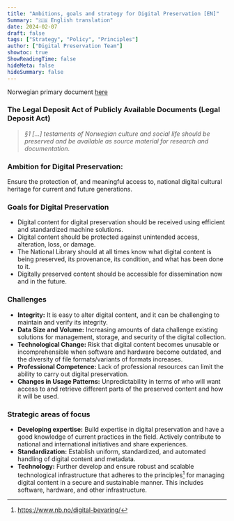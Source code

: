 ```yaml
---
title: "Ambitions, goals and strategy for Digital Preservation [EN]"
Summary: "🇬🇧 English translation"
date: 2024-02-07
draft: false
tags: ["Strategy", "Policy", "Principles"]
author: ["Digital Preservation Team"]
showtoc: true
ShowReadingTime: false
hideMeta: false
hideSummary: false
---
```


Norwegian primary document [here](/digitalpreservation-blog.nb.no/documents/nln-digipres-strategy-2024-2025/nln-digipres-strategy-2024-2025-no/)

### The Legal Deposit Act of Publicly Available Documents (Legal Deposit Act)

>*§1 [...] testaments of Norwegian culture and social life should be preserved and be available as source material for research and documentation.*

### Ambition for Digital Preservation:

Ensure the protection of, and meaningful access to, national digital cultural heritage for current and future generations.

### Goals for Digital Preservation

- Digital content for digital preservation should be received using efficient and standardized machine solutions.
- Digital content should be protected against unintended access, alteration, loss, or damage.
- The National Library should at all times know what digital content is being preserved, its provenance, its condition, and what has been done to it.
- Digitally preserved content should be accessible for dissemination now and in the future.

### Challenges

- **Integrity:** It is easy to alter digital content, and it can be challenging to maintain and verify its integrity.
- **Data Size and Volume:** Increasing amounts of data challenge existing solutions for management, storage, and security of the digital collection.
- **Technological Change:** Risk that digital content becomes unusable or incomprehensible when software and hardware become outdated, and the diversity of file formats/variants of formats increases.
- **Professional Competence:** Lack of professional resources can limit the ability to carry out digital preservation.
- **Changes in Usage Patterns:** Unpredictability in terms of who will want access to and retrieve different parts of the preserved content and how it will be used.

### Strategic areas of focus

- **Developing expertise:** Build expertise in digital preservation and have a good knowledge of current practices in the field. Actively contribute to national and international initiatives and share experiences.
- **Standardization:** Establish uniform, standardized, and automated handling of digital content and metadata.
- **Technology:** Further develop and ensure robust and scalable technological infrastructure that adheres to the principles[^1] for managing digital content in a secure and sustainable manner. This includes software, hardware, and other infrastructure.

[^1]: <https://www.nb.no/digital-bevaring/>